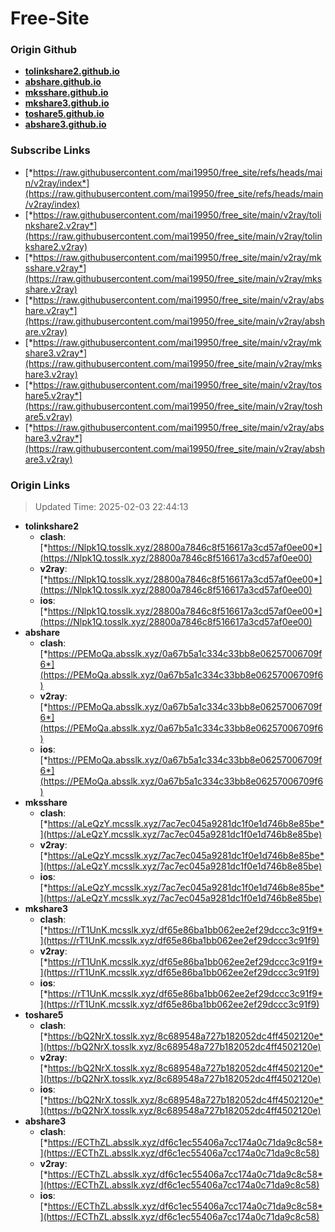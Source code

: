# Free-Site

### Origin Github

- [**tolinkshare2.github.io**](https://github.com/tolinkshare2/tolinkshare2.github.io)
- [**abshare.github.io**](https://github.com/abshare/abshare.github.io)
- [**mksshare.github.io**](https://github.com/mksshare/mksshare.github.io)
- [**mkshare3.github.io**](https://github.com/mkshare3/mkshare3.github.io)
- [**toshare5.github.io**](https://github.com/toshare5/toshare5.github.io)
- [**abshare3.github.io**](https://github.com/abshare3/abshare3.github.io)

### Subscribe Links

- [*https://raw.githubusercontent.com/mai19950/free_site/refs/heads/main/v2ray/index*](https://raw.githubusercontent.com/mai19950/free_site/refs/heads/main/v2ray/index)
- [*https://raw.githubusercontent.com/mai19950/free_site/main/v2ray/tolinkshare2.v2ray*](https://raw.githubusercontent.com/mai19950/free_site/main/v2ray/tolinkshare2.v2ray)
- [*https://raw.githubusercontent.com/mai19950/free_site/main/v2ray/mksshare.v2ray*](https://raw.githubusercontent.com/mai19950/free_site/main/v2ray/mksshare.v2ray)
- [*https://raw.githubusercontent.com/mai19950/free_site/main/v2ray/abshare.v2ray*](https://raw.githubusercontent.com/mai19950/free_site/main/v2ray/abshare.v2ray)
- [*https://raw.githubusercontent.com/mai19950/free_site/main/v2ray/mkshare3.v2ray*](https://raw.githubusercontent.com/mai19950/free_site/main/v2ray/mkshare3.v2ray)
- [*https://raw.githubusercontent.com/mai19950/free_site/main/v2ray/toshare5.v2ray*](https://raw.githubusercontent.com/mai19950/free_site/main/v2ray/toshare5.v2ray)
- [*https://raw.githubusercontent.com/mai19950/free_site/main/v2ray/abshare3.v2ray*](https://raw.githubusercontent.com/mai19950/free_site/main/v2ray/abshare3.v2ray)

### Origin Links

> Updated Time: 2025-02-03 22:44:13

- **tolinkshare2**
  - **clash**: [*https://Nlpk1Q.tosslk.xyz/28800a7846c8f516617a3cd57af0ee00*](https://Nlpk1Q.tosslk.xyz/28800a7846c8f516617a3cd57af0ee00)
  - **v2ray**: [*https://Nlpk1Q.tosslk.xyz/28800a7846c8f516617a3cd57af0ee00*](https://Nlpk1Q.tosslk.xyz/28800a7846c8f516617a3cd57af0ee00)
  - **ios**: [*https://Nlpk1Q.tosslk.xyz/28800a7846c8f516617a3cd57af0ee00*](https://Nlpk1Q.tosslk.xyz/28800a7846c8f516617a3cd57af0ee00)
- **abshare**
  - **clash**: [*https://PEMoQa.absslk.xyz/0a67b5a1c334c33bb8e06257006709f6*](https://PEMoQa.absslk.xyz/0a67b5a1c334c33bb8e06257006709f6)
  - **v2ray**: [*https://PEMoQa.absslk.xyz/0a67b5a1c334c33bb8e06257006709f6*](https://PEMoQa.absslk.xyz/0a67b5a1c334c33bb8e06257006709f6)
  - **ios**: [*https://PEMoQa.absslk.xyz/0a67b5a1c334c33bb8e06257006709f6*](https://PEMoQa.absslk.xyz/0a67b5a1c334c33bb8e06257006709f6)
- **mksshare**
  - **clash**: [*https://aLeQzY.mcsslk.xyz/7ac7ec045a9281dc1f0e1d746b8e85be*](https://aLeQzY.mcsslk.xyz/7ac7ec045a9281dc1f0e1d746b8e85be)
  - **v2ray**: [*https://aLeQzY.mcsslk.xyz/7ac7ec045a9281dc1f0e1d746b8e85be*](https://aLeQzY.mcsslk.xyz/7ac7ec045a9281dc1f0e1d746b8e85be)
  - **ios**: [*https://aLeQzY.mcsslk.xyz/7ac7ec045a9281dc1f0e1d746b8e85be*](https://aLeQzY.mcsslk.xyz/7ac7ec045a9281dc1f0e1d746b8e85be)
- **mkshare3**
  - **clash**: [*https://rT1UnK.mcsslk.xyz/df65e86ba1bb062ee2ef29dccc3c91f9*](https://rT1UnK.mcsslk.xyz/df65e86ba1bb062ee2ef29dccc3c91f9)
  - **v2ray**: [*https://rT1UnK.mcsslk.xyz/df65e86ba1bb062ee2ef29dccc3c91f9*](https://rT1UnK.mcsslk.xyz/df65e86ba1bb062ee2ef29dccc3c91f9)
  - **ios**: [*https://rT1UnK.mcsslk.xyz/df65e86ba1bb062ee2ef29dccc3c91f9*](https://rT1UnK.mcsslk.xyz/df65e86ba1bb062ee2ef29dccc3c91f9)
- **toshare5**
  - **clash**: [*https://bQ2NrX.tosslk.xyz/8c689548a727b182052dc4ff4502120e*](https://bQ2NrX.tosslk.xyz/8c689548a727b182052dc4ff4502120e)
  - **v2ray**: [*https://bQ2NrX.tosslk.xyz/8c689548a727b182052dc4ff4502120e*](https://bQ2NrX.tosslk.xyz/8c689548a727b182052dc4ff4502120e)
  - **ios**: [*https://bQ2NrX.tosslk.xyz/8c689548a727b182052dc4ff4502120e*](https://bQ2NrX.tosslk.xyz/8c689548a727b182052dc4ff4502120e)
- **abshare3**
  - **clash**: [*https://ECThZL.absslk.xyz/df6c1ec55406a7cc174a0c71da9c8c58*](https://ECThZL.absslk.xyz/df6c1ec55406a7cc174a0c71da9c8c58)
  - **v2ray**: [*https://ECThZL.absslk.xyz/df6c1ec55406a7cc174a0c71da9c8c58*](https://ECThZL.absslk.xyz/df6c1ec55406a7cc174a0c71da9c8c58)
  - **ios**: [*https://ECThZL.absslk.xyz/df6c1ec55406a7cc174a0c71da9c8c58*](https://ECThZL.absslk.xyz/df6c1ec55406a7cc174a0c71da9c8c58)
